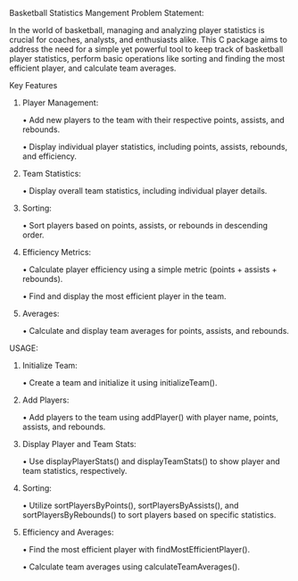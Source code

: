 Basketball Statistics Mangement
Problem Statement:


In the world of basketball, managing and analyzing player statistics is crucial for coaches, analysts, and enthusiasts alike. This C package aims to address the need for a simple yet powerful tool to keep track of basketball player statistics, perform basic operations like sorting and finding the most efficient player, and calculate team averages.


Key Features
1.	Player Management:

   
	•	Add new players to the team with their respective points, assists, and rebounds.


	•	Display individual player statistics, including points, assists, rebounds, and efficiency.
2.	Team Statistics:


	•	Display overall team statistics, including individual player details.
4.	Sorting:

	
	•	Sort players based on points, assists, or rebounds in descending order.
5.	Efficiency Metrics:

	
	•	Calculate player efficiency using a simple metric (points + assists + rebounds).


	•	Find and display the most efficient player in the team.
6.	Averages:


	•	Calculate and display team averages for points, assists, and rebounds.



USAGE:


1.	Initialize Team:


	•	Create a team and initialize it using initializeTeam().
2.	Add Players:

	
	•	Add players to the team using addPlayer() with player name, points, assists, and rebounds.
3.	Display Player and Team Stats:

	
	•	Use displayPlayerStats() and displayTeamStats() to show player and team statistics, respectively.
4.	Sorting:

	
	•	Utilize sortPlayersByPoints(), sortPlayersByAssists(), and sortPlayersByRebounds() to sort players based on specific statistics.
5.	Efficiency and Averages:

	
	•	Find the most efficient player with findMostEfficientPlayer().


	•	Calculate team averages using calculateTeamAverages().
